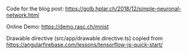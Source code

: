 Code for the blog post: https://golb.hplar.ch/2018/12/simple-neuronal-network.html

Online Demo: https://demo.rasc.ch/mnist

Drawable directive (src/app/drawable.directive.ts) copied from 
https://angularfirebase.com/lessons/tensorflow-js-quick-start/